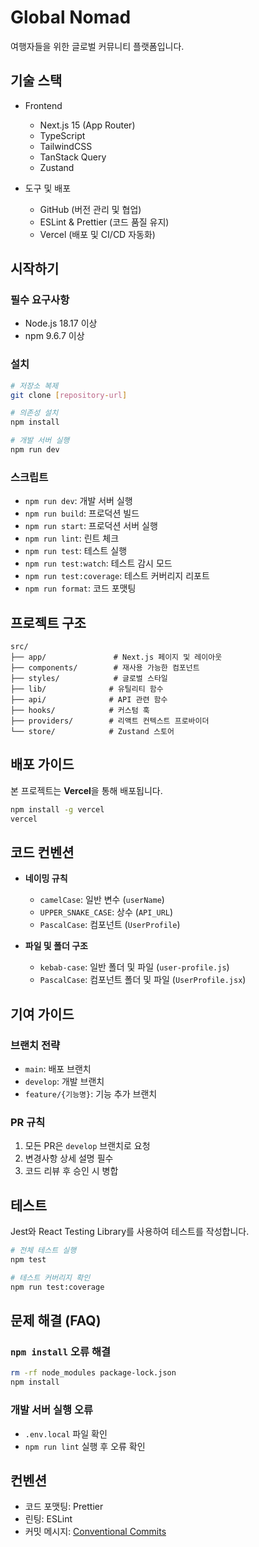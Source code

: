 # Global Nomad

여행자들을 위한 글로벌 커뮤니티 플랫폼입니다.

## 기술 스택

- Frontend

  - Next.js 15 (App Router)
  - TypeScript
  - TailwindCSS
  - TanStack Query
  - Zustand

- 도구 및 배포
  - GitHub (버전 관리 및 협업)
  - ESLint & Prettier (코드 품질 유지)
  - Vercel (배포 및 CI/CD 자동화)

## 시작하기

### 필수 요구사항

- Node.js 18.17 이상
- npm 9.6.7 이상

### 설치

```bash
# 저장소 복제
git clone [repository-url]

# 의존성 설치
npm install

# 개발 서버 실행
npm run dev
```

### 스크립트

- `npm run dev`: 개발 서버 실행
- `npm run build`: 프로덕션 빌드
- `npm run start`: 프로덕션 서버 실행
- `npm run lint`: 린트 체크
- `npm run test`: 테스트 실행
- `npm run test:watch`: 테스트 감시 모드
- `npm run test:coverage`: 테스트 커버리지 리포트
- `npm run format`: 코드 포맷팅

## 프로젝트 구조

```
src/
├── app/               # Next.js 페이지 및 레이아웃
├── components/        # 재사용 가능한 컴포넌트
├── styles/            # 글로벌 스타일
├── lib/              # 유틸리티 함수
├── api/              # API 관련 함수
├── hooks/            # 커스텀 훅
├── providers/        # 리액트 컨텍스트 프로바이더
└── store/            # Zustand 스토어
```

## 배포 가이드

본 프로젝트는 **Vercel**을 통해 배포됩니다.

```bash
npm install -g vercel
vercel
```

## 코드 컨벤션

- **네이밍 규칙**

  - `camelCase`: 일반 변수 (`userName`)
  - `UPPER_SNAKE_CASE`: 상수 (`API_URL`)
  - `PascalCase`: 컴포넌트 (`UserProfile`)

- **파일 및 폴더 구조**
  - `kebab-case`: 일반 폴더 및 파일 (`user-profile.js`)
  - `PascalCase`: 컴포넌트 폴더 및 파일 (`UserProfile.jsx`)

## 기여 가이드

### 브랜치 전략

- `main`: 배포 브랜치
- `develop`: 개발 브랜치
- `feature/{기능명}`: 기능 추가 브랜치

### PR 규칙

1. 모든 PR은 `develop` 브랜치로 요청
2. 변경사항 상세 설명 필수
3. 코드 리뷰 후 승인 시 병합

## 테스트

Jest와 React Testing Library를 사용하여 테스트를 작성합니다.

```bash
# 전체 테스트 실행
npm test

# 테스트 커버리지 확인
npm run test:coverage
```

## 문제 해결 (FAQ)

### `npm install` 오류 해결

```bash
rm -rf node_modules package-lock.json
npm install
```

### 개발 서버 실행 오류

- `.env.local` 파일 확인
- `npm run lint` 실행 후 오류 확인

## 컨벤션

- 코드 포맷팅: Prettier
- 린팅: ESLint
- 커밋 메시지: [Conventional Commits](https://www.conventionalcommits.org/en/v1.0.0/)
